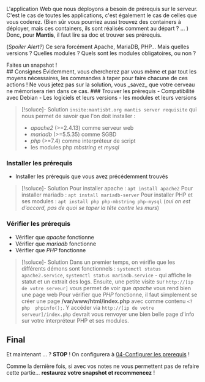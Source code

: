 L'application Web que nous déployons a besoin de prérequis sur le serveur. C'est le cas de toutes les applications, c'est également le cas de celles que vous coderez.  (Bien sûr vous pourriez aussi trouvez des containers à déployer, mais ces containers, ils sont réalisés comment au départ ? … )  Donc, pour **Mantis**, il faut lire sa doc et trouver ses prérequis.  

(_Spoiler Alert?_) Ce sera forcément Apache, MariaDB, PHP…  Mais quelles versions ? Quelles modules ? Quels sont les modules obligatoires, ou non ?

<div class="astuce">Faites un snapshot !</div>
## Consignes
Evidemment, vous chercherez par vous même et par tout les moyens nécessaires, les commandes à taper pour faire chacune de ces actions ! Ne vous jetez pas sur la solution, vous _savez_ que votre cerveau ne mémorisera rien dans ce cas.
### Trouver les prérequis
 - Compatibilité avec Debian
 - Les logiciels et leurs versions
 - les modules et leurs versions

> [!soluce]- Solution
> `insite:mantisbt.org mantis server requisite` qui nous permet de savoir que l'on doit installer :
> +  _apache2_ (>=2.4.13) comme serveur web
> + _mariadb_ (>=5.5.35) comme SGBD
> + _php_ (>=7.4) comme interpréteur de script
> + les modules php _mbstring_ et _mysql_ 

### Installer les prérequis
 - Installer les prérequis que vous avez précédemment trouvés

> [!soluce]- Solution
> Pour installer apache : `apt install apache2`
> Pour installer mariadb : `apt install mariadb-server`
> Pour installer PHP et ses modules : `apt install php php-mbstring php-mysql`
> (_oui on est d'accord, pas de quoi se taper la tête contre les murs_)

### Vérifier les prérequis
 - Vérifier que _apache_ fonctionne
 - Vérifier que _mariadb_ fonctionne
 - Vérifier que _PHP_ fonctionne

> [!soluce]- Solution
> Dans un premier temps, on vérifie que les différents démons sont fonctionnels : `systemctl status apache2.service`, `systemctl status mariadb.service` - qui affiche le statut et un extrait des logs.
> Ensuite, une petite visite sur `http://[ip de votre serveur]` vous permet de voir que _apache_ vous rend bien une page web
> Pour vérifier que _PHP_ fonctionne, il faut simplement se créer une page **/var/www/html/index.php** avec comme contenu `<?php  phpinfo();`. Y accéder via `http://[ip de votre serveur]/index.php` devrait vous renvoyer une bien belle page d'info sur votre interpréteur PHP et ses modules.

## Final
Et maintenant ... ? **STOP** ! On configurera à [04-Configurer les prerequis](./Chapitres/04-Configurer%20les%20prerequis) !

Comme la dernière fois, si avec vos notes ne vous permettent pas de refaire cette partie... **restaurez votre snapshot et recommencez** !

